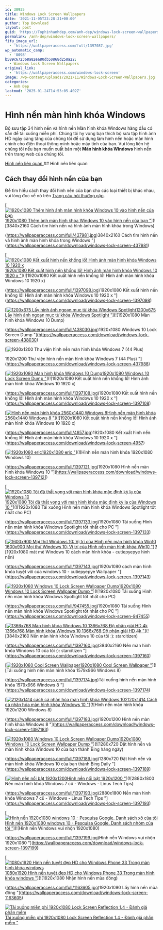 ```yaml
---
id: 30935
title: Windows Lock Screen Wallpapers
date: '2021-11-05T23:28:31+00:00'
author: Top Download
layout: post
guid: 'https://Tophinhanhdep.com/anh-dep/windows-lock-screen-wallpapers/'
permalink: /anh-dep/windows-lock-screen-wallpapers/
fifu_image_url:
  - 'https://wallpaperaccess.com/full/1397087.jpg'
wp_automatic_camp:
  - '8098'
b589c672368a82ea80db50868d258a22:
  - Windows Lock Screen Wallpapers
original_link:
  - 'https://wallpaperaccess.com/windows-lock-screen'
image: /wp-content/uploads/2021/11/Windows-Lock-Screen-Wallpapers.jpg
categories:
  - Ảnh Đẹp
lastmod: '2025-01-24T14:53:05.402Z'
---
```

# Hình nền màn hình khóa Windows

Bộ sưu tập 34 hình nền và hình nền Màn hình khóa Windows hàng đầu có sẵn để tải xuống miễn phí. Chúng tôi hy vọng bạn thích bộ sưu tập hình ảnh HD ngày càng tăng của chúng tôi để sử dụng làm hình nền hoặc màn hình chính cho điện thoại thông minh hoặc máy tính của bạn. Vui lòng liên hệ chúng tôi nếu bạn muốn xuất bản một **Màn hình khóa Windows** hình nền trên trang web của chúng tôi.

[Hình nền liên quan ](#related) ## Hình nền liên quan

## Cách thay đổi hình nền của bạn

Để tìm hiểu cách thay đổi hình nền của bạn cho các loại thiết bị khác nhau, vui lòng đọc về nó trên [Trang câu hỏi thường gặp](https://tophinhanhdep.com/faq/).

  
[[![1920x1080 Thêm hình ảnh màn hình khóa Windows 10 vào hình nền của bạn](https://wallpaperaccess.com/full/1397087.jpg)1920x1080 Thêm ảnh màn hình khóa Windows 10 vào hình nền của bạn "](https://wallpaperaccess.com/download/windows-lock-screen-1397087)](![3840x2160 Cách tìm hình nền và hình ảnh màn hình khóa trong Windows)

(https://wallpaperaccess.com/full/437981.jpg)3840x2160 Cách tìm hình nền và hình ảnh màn hình khóa trong Windows "](https://wallpaperaccess.com/download/windows-lock-screen-437981)

[[![1920x1080 Kết xuất hình nền khổng lồ!  Hình ảnh màn hình khóa Windows 10 1920 x](https://wallpaperaccess.com/full/257587.jpg)1920x1080 Kết xuất hình nền khổng lồ! Hình ảnh màn hình khóa Windows 10 1920 x "](https://wallpaperaccess.com/download/windows-lock-screen-257587)](![1920x1080 Kết xuất hình nền khổng lồ!  Hình ảnh màn hình khóa Windows 10 1920 x)

(https://wallpaperaccess.com/full/1397098.jpg)1920x1080 Kết xuất hình nền khổng lồ! Hình ảnh màn hình khóa Windows 10 1920 x "](https://wallpaperaccess.com/download/windows-lock-screen-1397098)

[[![1200x675 Lấy hình ảnh ngoạn mục từ khóa Windows Spotlight](https://wallpaperaccess.com/full/1397100.jpg)1200x675 Lấy hình ảnh ngoạn mục từ khóa Windows Spotlight "](https://wallpaperaccess.com/download/windows-lock-screen-1397100)](![1920x1080 Màn hình khóa Windows 10 Dump)

(https://wallpaperaccess.com/full/438030.jpg)1920x1080 Windows 10 Lock Screen Dump "](https://wallpaperaccess.com/download/windows-lock-screen-438030)

[![1920x1200 Thư viện hình nền màn hình khóa Windows 7 (44 Plus)](https://wallpaperaccess.com/full/437988.jpg)

1920x1200 Thư viện hình nền màn hình khóa Windows 7 (44 Plus) "](https://wallpaperaccess.com/download/windows-lock-screen-437988)

[[![1920x1080 Màn hình khóa Windows 10 Dump](https://wallpaperaccess.com/full/438034.jpg)1920x1080 Windows 10 Lock Screen Dump "](https://wallpaperaccess.com/download/windows-lock-screen-438034)](![1920x1080 Kết xuất hình nền khổng lồ!  Hình ảnh màn hình khóa Windows 10 1920 x)

(https://wallpaperaccess.com/full/1397108.jpg)1920x1080 Kết xuất hình nền khổng lồ! Hình ảnh màn hình khóa Windows 10 1920 x "](https://wallpaperaccess.com/download/windows-lock-screen-1397108)

[[![Hình nền màn hình khóa 2560x1440 Windows 8](https://wallpaperaccess.com/full/437997.jpg)Hình nền màn hình khóa 2560x1440 Windows 8 "](https://wallpaperaccess.com/download/windows-lock-screen-437997)](![1920x1080 Kết xuất hình nền khổng lồ!  Hình ảnh màn hình khóa Windows 10 1920 x)

(https://wallpaperaccess.com/full/4957.jpg)1920x1080 Kết xuất hình nền khổng lồ! Hình ảnh màn hình khóa Windows 10 1920 x "](https://wallpaperaccess.com/download/windows-lock-screen-4957)

[[![1920x1080 eric](https://wallpaperaccess.com/full/1397118.jpg)1920x1080 eric "](https://wallpaperaccess.com/download/windows-lock-screen-1397118)](![Hình nền màn hình khóa 1920x1080 Windows 10)

(https://wallpaperaccess.com/full/1397121.jpg)1920x1080 Hình nền màn hình khóa Windows 10 "](https://wallpaperaccess.com/download/windows-lock-screen-1397121)

[[![1920x1080 Tôi đã thất vọng với màn hình khóa mặc định kỳ lạ của Windows 10](https://wallpaperaccess.com/full/1397129.png)1920x1080 Tôi đã thất vọng với màn hình khóa mặc định kỳ lạ của Windows 10 "](https://wallpaperaccess.com/download/windows-lock-screen-1397129)](![1920x1080 Tải xuống Hình nền màn hình khóa Windows Spotlight tốt nhất cho PC)

(https://wallpaperaccess.com/full/1397133.jpg)1920x1080 Tải xuống Hình nền màn hình khóa Windows Spotlight tốt nhất cho PC "](https://wallpaperaccess.com/download/windows-lock-screen-1397133)

[[![1600x900 Mọi thứ Windows 10: Vị trí của Hình nền màn hình khóa Win10](https://wallpaperaccess.com/full/1397134.png)1600x900 Mọi thứ Windows 10: Vị trí của Hình nền màn hình khóa Win10 "](https://wallpaperaccess.com/download/windows-lock-screen-1397134)](![1920x1080 mát mẻ Windows 10 cách màn hình khóa - cutiepyepye hình nền)

(https://wallpaperaccess.com/full/1397143.jpg)1920x1080 cách màn hình khóa tuyệt vời của windows 10 - cutiepyepye Wallpaper "](https://wallpaperaccess.com/download/windows-lock-screen-1397143)

[[![1920x1080 Windows 10 Lock Screen Wallpaper Dump](https://wallpaperaccess.com/full/1397148.jpg)1920x1080 Windows 10 Lock Screen Wallpaper Dump "](https://wallpaperaccess.com/download/windows-lock-screen-1397148)](![1920x1080 Tải xuống Hình nền màn hình khóa Windows Spotlight tốt nhất cho PC)

(https://wallpaperaccess.com/full/947455.jpg)1920x1080 Tải xuống Hình nền màn hình khóa Windows Spotlight tốt nhất cho PC "](https://wallpaperaccess.com/download/windows-lock-screen-947455)

[[![1366x768 Màn hình khóa Windows 10 1366x768 Độ phân giải HD 4k](https://wallpaperaccess.com/full/774575.jpg)1366x768 Màn hình khóa Windows 10 1366x768 Độ phân giải HD 4k "](https://wallpaperaccess.com/download/windows-lock-screen-774575)](![3840x2160 Nền màn hình khóa Windows 10 của tôi :): starcitizen)

(https://wallpaperaccess.com/full/1397160.jpg)3840x2160 Nền màn hình khóa Windows 10 của tôi :): starcitizen "](https://wallpaperaccess.com/download/windows-lock-screen-1397160)

[[![1920x1080 Cool Screen Wallpaper](https://wallpaperaccess.com/full/1397163.jpg)1920x1080 Cool Screen Wallpaper "](https://wallpaperaccess.com/download/windows-lock-screen-1397163)](![Tải xuống hình nền màn hình khóa 1579x966 Windows 8)

(https://wallpaperaccess.com/full/1397174.jpg)Tải xuống hình nền màn hình khóa 1579x966 Windows 8 "](https://wallpaperaccess.com/download/windows-lock-screen-1397174)

[[![2120x1414 cách cá nhân hóa màn hình khóa Windows 10](https://wallpaperaccess.com/full/1397176.jpg)2120x1414 Cách cá nhân hóa màn hình khóa Windows 10 "](https://wallpaperaccess.com/download/windows-lock-screen-1397176)](![Hình nền màn hình khóa 1920x1200 Windows 8)

(https://wallpaperaccess.com/full/1397183.jpg)1920x1200 Hình nền màn hình khóa Windows 8 "](https://wallpaperaccess.com/download/windows-lock-screen-1397183)

[[![1920x1080 Windows 10 Lock Screen Wallpaper Dump](https://wallpaperaccess.com/full/1397184.jpg)1920x1080 Windows 10 Lock Screen Wallpaper Dump "](https://wallpaperaccess.com/download/windows-lock-screen-1397184)](![1280x720 Đặt hình nền và màn hình khóa Windows 10 của bạn thành Bing hàng ngày)

(https://wallpaperaccess.com/full/1397189.jpg)1280x720 Đặt hình nền và màn hình khóa Windows 10 của bạn thành Bing Daily "](https://wallpaperaccess.com/download/windows-lock-screen-1397189)

[[![Hình nền nổi bật 1920x1200](https://wallpaperaccess.com/full/875419.jpg)Hình nền nổi bật 1920x1200 "](https://wallpaperaccess.com/download/windows-lock-screen-875419)](![2880x1800 Nền màn hình khóa Windows 7 cũ - Windows - Linus Tech Tips)

(https://wallpaperaccess.com/full/1397193.jpg)2880x1800 Nền màn hình khóa Windows 7 cũ - Windows - Linus Tech Tips "](https://wallpaperaccess.com/download/windows-lock-screen-1397193)

[[![Hình nền 1920x1080 windows 10 - Pesquisa Google.  Danh sách xô của tôi](https://wallpaperaccess.com/full/1397195.jpg)Hình nền 1920x1080 windows 10 - Pesquisa Google. Danh sách nhóm của tôi "](https://wallpaperaccess.com/download/windows-lock-screen-1397195)](![Hình nền Windows vui nhộn 1920x1080)

(https://wallpaperaccess.com/full/1397199.jpg)Hình nền Windows vui nhộn 1920x1080 "](https://wallpaperaccess.com/download/windows-lock-screen-1397199)

[[![1080x1920 Hình nền tuyệt đẹp HD cho Windows Phone 33 Trong màn hình khóa windows](https://wallpaperaccess.com/full/229415.jpg)1080x1920 Hình nền tuyệt đẹp HD cho Windows Phone 33 Trong màn hình khóa windows "](https://wallpaperaccess.com/download/windows-lock-screen-229415)](![1920x1080 Nhận hình nền mùa đông)

(https://wallpaperaccess.com/full/1163605.jpg)1920x1080 Lấy hình nền mùa đông "](https://wallpaperaccess.com/download/windows-lock-screen-1163605)

[![Tải xuống miễn phí 1920x1080 Lock Screen Reflection 1.4 - Đánh giá phần mềm](https://wallpaperaccess.com/full/1397228.jpg)Tải xuống miễn phí 1920x1080 Lock Screen Reflection 1.4 - Đánh giá phần mềm "](https://wallpaperaccess.com/download/windows-lock-screen-1397228)
